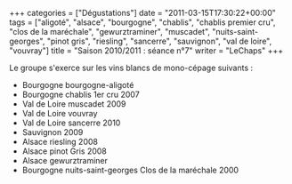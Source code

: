 +++
categories = ["Dégustations"]
date = "2011-03-15T17:30:22+00:00"
tags = ["aligoté", "alsace", "bourgogne", "chablis", "chablis premier cru", "clos de la maréchale", "gewurztraminer", "muscadet", "nuits-saint-georges", "pinot gris", "riesling", "sancerre", "sauvignon", "val de loire", "vouvray"] 
title = "Saison 2010/2011 : séance n°7"
writer = "LeChaps"
+++

Le groupe s'exerce sur les vins blancs de mono-cépage suivants :

* Bourgogne bourgogne-aligoté
* Bourgogne chablis 1er cru 2007
* Val de Loire muscadet 2009
* Val de Loire vouvray
* Val de Loire sancerre 2010
* Sauvignon 2009
* Alsace riesling 2008
* Alsace pinot Gris 2008
* Alsace gewurztraminer
* Bourgogne nuits-saint-georges Clos de la maréchale 2000

